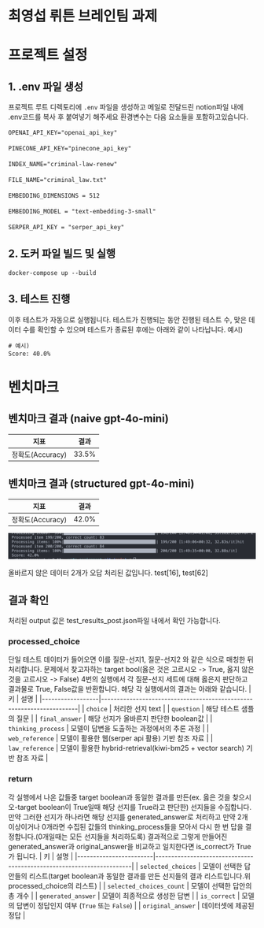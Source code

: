 # 최영섭 뤼튼 브레인팀 과제

# 프로젝트 설정

## 1. .env 파일 생성

프로젝트 루트 디렉토리에 `.env` 파일을 생성하고 메일로 전달드린 notion파일 내에 .env코드를 복사 후 붙여넣기 해주세요
환경변수는 다음 요소들을 포함하고있습니다.

```
OPENAI_API_KEY="openai_api_key"

PINECONE_API_KEY="pinecone_api_key"

INDEX_NAME="criminal-law-renew"

FILE_NAME="criminal_law.txt"

EMBEDDING_DIMENSIONS = 512

EMBEDDING_MODEL = "text-embedding-3-small"

SERPER_API_KEY = "serper_api_key"

```

## 2. 도커 파일 빌드 및 실행

```
docker-compose up --build
```

## 3. 테스트 진행

이후 테스트가 자동으로 실행됩니다.
테스트가 진행되는 동안 진행된 테스트 수, 맞은 데이터 수를 확인할 수 있으며 테스트가 종료된 후에는 아래와 같이 나타납니다.
예시)

```
# 예시)
Score: 40.0%
```

# 벤치마크

## 벤치마크 결과 (naive gpt-4o-mini)

| 지표             | 결과  |
| ---------------- | ----- |
| 정확도(Accuracy) | 33.5% |

## 벤치마크 결과 (structured gpt-4o-mini)

| 지표             | 결과  |
| ---------------- | ----- |
| 정확도(Accuracy) | 42.0% |

![alt text](image.png)

올바르지 않은 데이터 2개가 오답 처리된 값입니다.
test[16], test[62]

## 결과 확인

처리된 output 값은 test_results_post.json파일 내에서 확인 가능합니다.

### processed_choice

단일 테스트 데이터가 들어오면 이를 질문-선지1, 질문-선지2 와 같은 식으로 매칭한 뒤 처리합니다.
문제에서 찾고자하는 target bool(옳은 것은 고르시오 -> True, 옳지 않은 것을 고르시오 -> False)
4번의 실행에서 각 질문-선지 세트에 대해 옳은지 판단하고 결과물로 True, False값을 반환합니다.
해당 각 실행에서의 결과는 아래와 같습니다.
| 키 | 설명 |
|------------------|----------------------------------------------------------------------|
| `choice` | 처리한 선지 text |
| `question` | 해당 테스트 샘플의 질문 |
| `final_answer` | 해당 선지가 올바른지 판단한 boolean값 |
| `thinking_process` | 모델이 답변을 도출하는 과정에서의 추론 과정 |
| `web_reference` | 모델이 활용한 웹(serper api 활용) 기반 참조 자료 |
| `law_reference` | 모델이 활용한 hybrid-retrieval(kiwi-bm25 + vector search) 기반 참조 자료 |

### return

각 실행에서 나온 값들중 target boolean과 동일한 결과를 만든(ex. 옳은 것을 찾으시오-target boolean이 True일때 해당 선지를 True라고 판단한) 선지들을 수집합니다.
만약 그러한 선지가 하나라면 해당 선지를 generated_answer로 처리하고 만약 2개 이상이거나 0개라면 수집된 값들의 thinking_process들을 모아서 다시 한 번 답을 결정합니다.(0개일때는 모든 선지들을 처리하도록)
결과적으로 그렇게 만들어진 generated_answer과 original_answer을 비교하고 일치한다면 is_correct가 True가 됩니다.
| 키 | 설명 |
|------------------------|----------------------------------------------------------------------|
| `selected_choices` | 모델이 선택한 답안들의 리스트(target boolean과 동일한 결과를 만든 선지들의 결과 리스트입니다.위 processed_choice의 리스트) |
| `selected_choices_count` | 모델이 선택한 답안의 총 개수 |
| `generated_answer` | 모델이 최종적으로 생성한 답변 |
| `is_correct` | 모델의 답변이 정답인지 여부 (`True` 또는 `False`) |
| `original_answer` | 데이터셋에 제공된 정답 |
